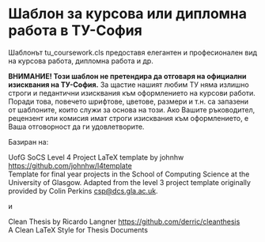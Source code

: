 # Шаблон за курсова или дипломна работа в ТУ-София

Шаблонът tu_coursework.cls предоставя елегантен и професионален вид на курсова работа, дипломна работа и др.

**ВНИМАНИЕ! Този шаблон не претендира да отговаря на официални изисквания на ТУ-София.**
За щастие нашият любим ТУ няма излишно строги и педантични изисквания към оформлението на курсови работи. Поради това, повечето шрифтове, цветове, размери и т.н. са запазени от шаблоните, които служи за основа на този. Ако Вашите ръководител, рецензент или комисия имат строги изисквания към оформлението, е Ваша отговорност да ги удовлетворите.

Базиран на:  

UofG SoCS Level 4 Project LaTeX template by johnhw  
https://github.com/johnhw/l4template  
Template for final year projects in the School of Computing Science at the
University of Glasgow. Adapted from the level 3 project template originally
provided by Colin Perkins <csp@dcs.gla.ac.uk>.  
  
и  
  
Clean Thesis by Ricardo Langner
https://github.com/derric/cleanthesis  
A Clean LaTeX Style for Thesis Documents  
